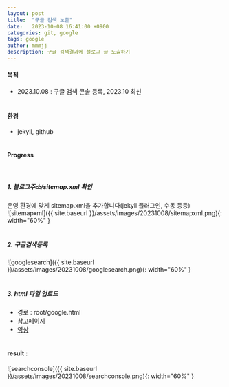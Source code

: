 ```yaml
---
layout: post
title:  "구글 검색 노출"
date:   2023-10-08 16:41:00 +0900
categories: git, google
tags: google
author: mmmjj
description: 구글 검색결과에 블로그 글 노출하기
---
```


#### 목적
* 2023.10.08    : 구글 검색 콘솔 등록, 2023.10 최신
<br><br>

#### 환경
* jekyll, github
<br><br>

#### Progress
<br>

##### 1. 블로그주소/sitemap.xml 확인
운영 환경에 맞게 sitemap.xml을 추가합니다(jekyll 플러그인, 수동 등등)
<br>
![sitemapxml]({{ site.baseurl }}/assets/images/20231008/sitemapxml.png){: width="60%" }
<br><br>

##### 2. 구글검색등록
![googlesearch]({{ site.baseurl }}/assets/images/20231008/googlesearch.png){: width="60%" }
<br><br>

##### 3. html 파일 업로드
* 경로 : root/google.html
* [참고페이지](https://support.google.com/webmasters/answer/9008080#html_verification&zippy=%2Chtml-%ED%8C%8C%EC%9D%BC-%EC%97%85%EB%A1%9C%EB%93%9C)
* [영상](https://youtu.be/p_ACRdZVYwk?si=VNwbzqQGGb6ho4QU)
<br><br>

#### result : 

![searchconsole]({{ site.baseurl }}/assets/images/20231008/searchconsole.png){: width="60%" }
